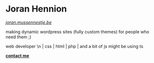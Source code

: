 # Joran Hennion
_[joran.mussennestje.be](https://joran.mussennestje.be/)_

making dynamic wordpress sites (fully custom themes) for people who need them ;)

web developer \n
| css | html | php |
and a bit of js
might be using ts

**[contact me](mailto:joranhennion@duck.com?subject=[GitHub]%20Source:%20profile%20readme)**
